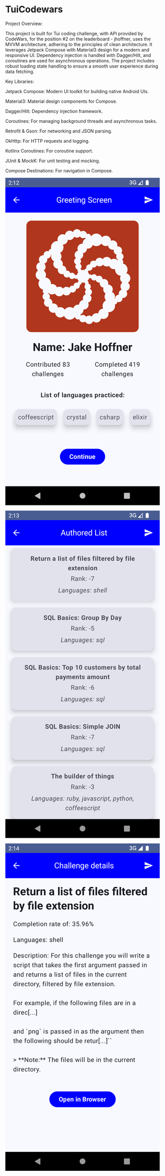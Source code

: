 # TuiCodewars
Project Overview:

This project is built for Tui coding challenge, with API provided by CodeWars, for the position #2 on the leaderboard - jhoffner, uses the MVVM architecture, adhering to the principles of clean architecture. It leverages Jetpack Compose with Material3 design for a modern and responsive UI. Dependency injection is handled with Dagger/Hilt, and coroutines are used for asynchronous operations. The project includes robust loading state handling to ensure a smooth user experience during data fetching.

Key Libraries:

Jetpack Compose: Modern UI toolkit for building native Android UIs.

Material3: Material design components for Compose.

Dagger/Hilt: Dependency injection framework.

Coroutines: For managing background threads and asynchronous tasks.

Retrofit & Gson: For networking and JSON parsing.

OkHttp: For HTTP requests and logging.

Kotlinx Coroutines: For coroutine support.

JUnit & MockK: For unit testing and mocking.

Compose Destinations: For navigation in Compose.



![](Screenshot_greeting_screen.png)

![](Screenshot_list_authored_screen.png)

![](Screenshot_challenge_details_screen.png)
